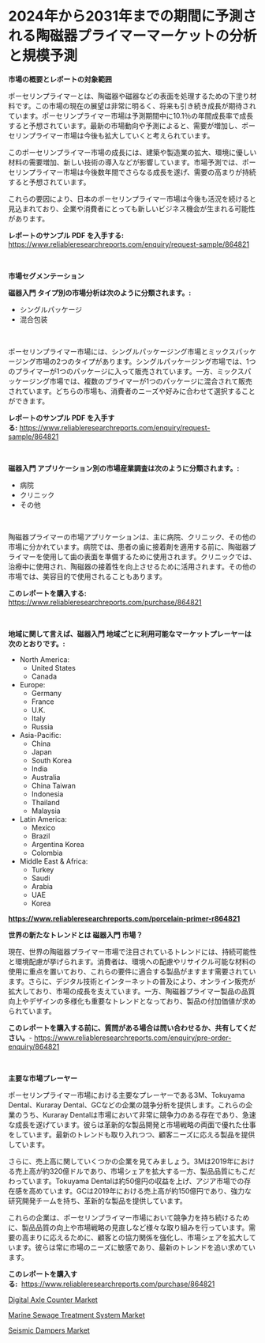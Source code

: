 <p><h1>2024年から2031年までの期間に予測される陶磁器プライマーマーケットの分析と規模予測</h1></p><p><strong>市場の概要とレポートの対象範囲</strong></p>
<p><p>ポーセリンプライマーとは、陶磁器や磁器などの表面を処理するための下塗り材料です。この市場の現在の展望は非常に明るく、将来も引き続き成長が期待されています。ポーセリンプライマー市場は予測期間中に10.1％の年間成長率で成長すると予想されています。最新の市場動向や予測によると、需要が増加し、ポーセリンプライマー市場は今後も拡大していくと考えられています。</p><p>このポーセリンプライマー市場の成長には、建築や製造業の拡大、環境に優しい材料の需要増加、新しい技術の導入などが影響しています。市場予測では、ポーセリンプライマー市場は今後数年間でさらなる成長を遂げ、需要の高まりが持続すると予想されています。</p><p>これらの要因により、日本のポーセリンプライマー市場は今後も活況を続けると見込まれており、企業や消費者にとっても新しいビジネス機会が生まれる可能性があります。</p></p>
<p><strong>レポートのサンプル PDF を入手する:</strong> <a href="https://www.reliableresearchreports.com/enquiry/request-sample/864821">https://www.reliableresearchreports.com/enquiry/request-sample/864821</a></p>
<p>&nbsp;</p>
<p><strong>市場セグメンテーション</strong></p>
<p><strong>磁器入門 タイプ別の市場分析は次のように分類されます。:</strong></p>
<p><ul><li>シングルパッケージ</li><li>混合包装</li></ul></p>
<p>&nbsp;</p>
<p><p>ポーセリンプライマー市場には、シングルパッケージング市場とミックスパッケージング市場の2つのタイプがあります。シングルパッケージング市場では、1つのプライマーが1つのパッケージに入って販売されています。一方、ミックスパッケージング市場では、複数のプライマーが1つのパッケージに混合されて販売されています。どちらの市場も、消費者のニーズや好みに合わせて選択することができます。</p></p>
<p><strong>レポートのサンプル PDF を入手する:</strong>&nbsp;<a href="https://www.reliableresearchreports.com/enquiry/request-sample/864821">https://www.reliableresearchreports.com/enquiry/request-sample/864821</a></p>
<p>&nbsp;</p>
<p><strong> 磁器入門 アプリケーション別の市場産業調査は次のように分類されます。:</strong></p>
<p><ul><li>病院</li><li>クリニック</li><li>その他</li></ul></p>
<p>&nbsp;</p>
<p><p>陶磁器プライマーの市場アプリケーションは、主に病院、クリニック、その他の市場に分かれています。病院では、患者の歯に接着剤を適用する前に、陶磁器プライマーを使用して歯の表面を準備するために使用されます。クリニックでは、治療中に使用され、陶磁器の接着性を向上させるために活用されます。その他の市場では、美容目的で使用されることもあります。</p></p>
<p><strong>このレポートを購入する:</strong>&nbsp; <a href="https://www.reliableresearchreports.com/purchase/864821">https://www.reliableresearchreports.com/purchase/864821</a></p>
<p>&nbsp;</p>
<p><strong>地域に関して言えば、磁器入門 地域ごとに利用可能なマーケットプレーヤーは次のとおりです。:</strong></p>
<p><ul>
    <li>
        North America:
        <ul>
            <li>United States</li>
            <li>Canada</li>
        </ul>
    </li>
    <li>
        Europe:
        <ul>
            <li>Germany</li>
            <li>France</li>
            <li>U.K.</li>
            <li>Italy</li>
            <li>Russia</li>
        </ul>
    </li>
    <li>
        Asia-Pacific:
        <ul>
            <li>China</li>
            <li>Japan</li>
            <li>South Korea</li>
            <li>India</li>
            <li>Australia</li>
            <li>China Taiwan</li>
            <li>Indonesia</li>
            <li>Thailand</li>
            <li>Malaysia</li>
        </ul>
    </li>
    <li>
        Latin America:
        <ul>
            <li>Mexico</li>
            <li>Brazil</li>
            <li>Argentina Korea</li>
            <li>Colombia</li>
        </ul>
    </li>
    <li>
        Middle East & Africa:
        <ul>
            <li>Turkey</li>
            <li>Saudi</li>
            <li>Arabia</li>
            <li>UAE</li>
            <li>Korea</li>
        </ul>
    </li>
    </ul></p>
<p><strong><a href="https://www.reliableresearchreports.com/porcelain-primer-r864821">https://www.reliableresearchreports.com/porcelain-primer-r864821</a></strong>&nbsp;</p>
<p><strong>世界の新たなトレンドとは 磁器入門 市場？</strong></p>
<p><p>現在、世界の陶磁器プライマー市場で注目されているトレンドには、持続可能性と環境配慮が挙げられます。消費者は、環境への配慮やリサイクル可能な材料の使用に重点を置いており、これらの要件に適合する製品がますます需要されています。さらに、デジタル技術とインターネットの普及により、オンライン販売が拡大しており、市場の成長を支えています。一方、陶磁器プライマー製品の品質向上やデザインの多様化も重要なトレンドとなっており、製品の付加価値が求められています。</p></p>
<p><strong>このレポートを購入する前に、質問がある場合は問い合わせるか、共有してください。</strong>- <a href="https://www.reliableresearchreports.com/enquiry/pre-order-enquiry/864821">https://www.reliableresearchreports.com/enquiry/pre-order-enquiry/864821</a></p>
<p>&nbsp;</p>
<p><strong>主要な市場プレーヤー</strong></p>
<p><p>ポーセリンプライマー市場における主要なプレーヤーである3M、Tokuyama Dental、Kuraray Dental、GCなどの企業の競争分析を提供します。これらの企業のうち、Kuraray Dentalは市場において非常に競争力のある存在であり、急速な成長を遂げています。彼らは革新的な製品開発と市場戦略の両面で優れた仕事をしています。最新のトレンドも取り入れつつ、顧客ニーズに応える製品を提供しています。</p><p>さらに、売上高に関していくつかの企業を見てみましょう。3Mは2019年における売上高が約320億ドルであり、市場シェアを拡大する一方、製品品質にもこだわっています。Tokuyama Dentalは約50億円の収益を上げ、アジア市場での存在感を高めています。GCは2019年における売上高が約150億円であり、強力な研究開発チームを持ち、革新的な製品を提供しています。</p><p>これらの企業は、ポーセリンプライマー市場において競争力を持ち続けるために、製品品質の向上や市場戦略の見直しなど様々な取り組みを行っています。需要の高まりに応えるために、顧客との協力関係を強化し、市場シェアを拡大しています。彼らは常に市場のニーズに敏感であり、最新のトレンドを追い求めています。</p></p>
<p><strong>このレポートを購入する:</strong>&nbsp;&nbsp;<a href="https://www.reliableresearchreports.com/purchase/864821">https://www.reliableresearchreports.com/purchase/864821</a></p>
<p><p><a href="https://github.com/Hazelklievgspy6vdcsmu106w/Market-Research-Report-List-2/blob/main/digital-axle-counter-market.md">Digital Axle Counter Market</a></p><p><a href="https://github.com/ChiragRp1/Market-Research-Report-List-4/blob/main/marine-sewage-treatment-system-market.md">Marine Sewage Treatment System Market</a></p><p><a href="https://github.com/abdelrhmankishk22/Market-Research-Report-List-4/blob/main/seismic-dampers-market.md">Seismic Dampers Market</a></p></p>
